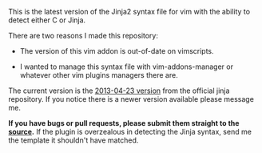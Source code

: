 This is the latest version of the Jinja2 syntax file for vim with the ability to detect either C or Jinja.

There are two reasons I made this repository:

* The version of this vim addon is out-of-date on vimscripts.

* I wanted to manage this syntax file with vim-addons-manager or whatever other vim plugins managers there are.

The current version is the [2013-04-23 version](https://github.com/mitsuhiko/jinja2/commit/6b7c0c232ff8f9ee373e69c0e1ec0e345ea75816) from the official jinja repository. 
If you notice there is a newer version available please message me.

**If you have bugs or pull requests, please submit them straight to the [source](https://github.com/mitsuhiko/jinja2).** If the plugin is overzealous in detecting the Jinja syntax, send me the template it shouldn't have matched.
